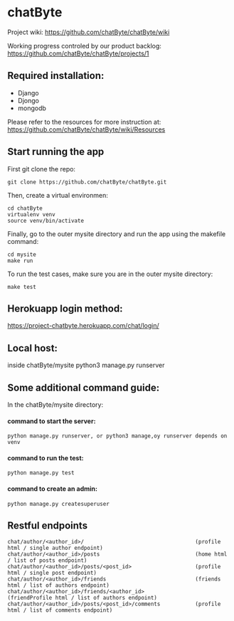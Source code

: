 # chatByte
Project wiki: https://github.com/chatByte/chatByte/wiki 

Working progress controled by our product backlog: https://github.com/chatByte/chatByte/projects/1

## Required installation:
- Django
- Djongo
- mongodb

Please refer to the resources for more instruction at: https://github.com/chatByte/chatByte/wiki/Resources

## Start running the app
First git clone the repo:

    git clone https://github.com/chatByte/chatByte.git
Then, create a virtual environmen:

    cd chatByte
    virtualenv venv
    source venv/bin/activate

Finally, go to the outer mysite directory and run the app using the makefile command:

    cd mysite
    make run

To run the test cases, make sure you are in the outer mysite directory:

    make test

## Herokuapp login method:
https://project-chatbyte.herokuapp.com/chat/login/

## Local host:
inside chatByte/mysite
python3 manage.py runserver

## Some additional command guide:
In the chatByte/mysite directory:

#### command to start the server:

    python manage.py runserver, or python3 manage,oy runserver depends on venv

#### command to run the test:

    python manage.py test

#### command to create an admin:

    python manage.py createsuperuser
    
## Restful endpoints

    chat/author/<author_id>/                                   (profile html / single author endpoint)
    chat/author/<author_id>/posts                              (home html / list of posts endpoint)
    chat/author/<author_id>/posts/<post_id>                    (profile html / single post endpoint)
    chat/author/<author_id>/friends                            (friends html / list of authors endpoint)
    chat/author/<author_id>/friends/<author_id>                (friendProfile html / list of authors endpoint)
    chat/author/<author_id>/posts/<post_id>/comments           (profile html / list of comments endpoint)
